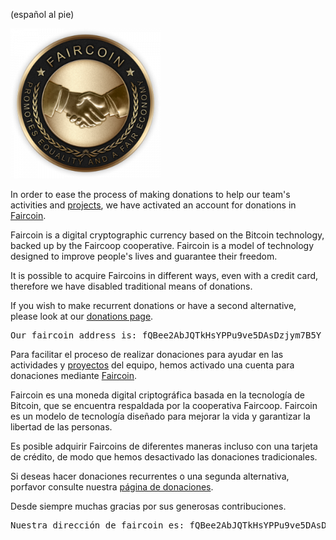 <html><body><p>(español al pie)



<a href="/files/2015/04/FairCoinLogo360.png"><img class="size-medium wp-image-524 alignleft" title="FairCoinLogo360" src="/files/2015/04/FairCoinLogo360-300x300.png" alt="" width="240" height="240"></a>



In order to ease the process of making donations to help our team's activities and <a href="http://pe.sugarlabs.org/ir/Proyectos">projects</a>, we have activated an account for donations in <a href="http://getfaircoin.net/">Faircoin</a>.



Faircoin is a digital cryptographic currency based on the Bitcoin technology, backed up by the Faircoop cooperative. Faircoin is a model of technology designed to improve people's lives and guarantee their freedom.



It is possible to acquire Faircoins in different ways, even with a credit card, therefore we have disabled traditional means of donations.



If you wish to make recurrent donations or have a second alternative, please look at our <a href="http://somosazucar.org/te-gusta-lo-que-hacemos/">donations page</a>.

</p><pre>Our faircoin address is: fQBee2AbJQTkHsYPPu9ve5DAsDzjym7B5Y</pre>

Para facilitar el proceso de realizar donaciones para ayudar en las actividades y <a href="http://pe.sugarlabs.org/ir/Proyectos">proyectos</a> del equipo, hemos activado una cuenta para donaciones mediante <a href="http://getfaircoin.net/">Faircoin</a>.



Faircoin es una moneda digital criptográfica basada en la tecnología de Bitcoin, que se encuentra respaldada por la cooperativa Faircoop. Faircoin es un modelo de tecnología diseñado para mejorar la vida y garantizar la libertad de las personas.



Es posible adquirir Faircoins de diferentes maneras incluso con una tarjeta de crédito, de modo que hemos desactivado las donaciones tradicionales.



Si deseas hacer donaciones recurrentes o una segunda alternativa, porfavor consulte nuestra <a href="http://somosazucar.org/te-gusta-lo-que-hacemos/">página de donaciones</a>.



Desde siempre muchas gracias por sus generosas contribuciones.

<pre>Nuestra dirección de faircoin es: fQBee2AbJQTkHsYPPu9ve5DAsDzjym7B5Y</pre></body></html>